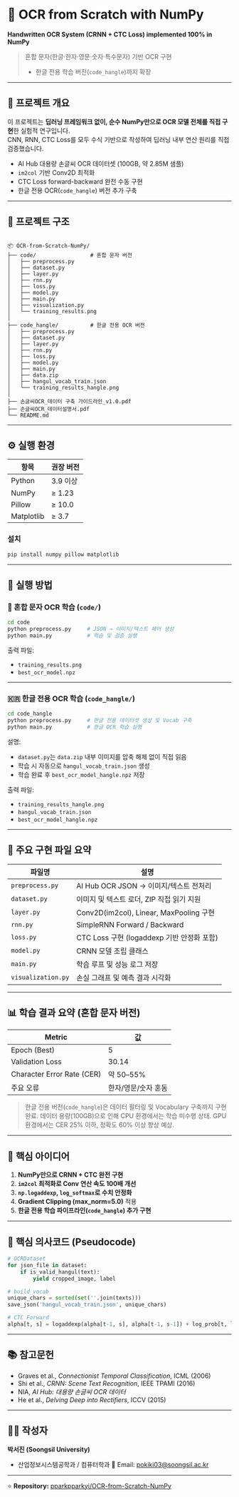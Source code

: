 # 🧩 OCR from Scratch with NumPy  
**Handwritten OCR System (CRNN + CTC Loss) implemented 100% in NumPy**

> 혼합 문자(한글·한자·영문·숫자·특수문자) 기반 OCR 구현  
> + 한글 전용 학습 버전(`code_hangle`)까지 확장

---

## 📘 프로젝트 개요

이 프로젝트는 **딥러닝 프레임워크 없이, 순수 NumPy만으로 OCR 모델 전체를 직접 구현**한 실험적 연구입니다.  
CNN, RNN, CTC Loss를 모두 수식 기반으로 작성하여 딥러닝 내부 연산 원리를 직접 검증했습니다.

- AI Hub 대용량 손글씨 OCR 데이터셋 (100GB, 약 2.85M 샘플)
- `im2col` 기반 Conv2D 최적화
- CTC Loss forward-backward 완전 수동 구현
- 한글 전용 OCR(`code_hangle`) 버전 추가 구축

---

## 🧱 프로젝트 구조

```

📦 OCR-from-Scratch-NumPy/
├── code/                 # 혼합 문자 버전
│   ├── preprocess.py
│   ├── dataset.py
│   ├── layer.py
│   ├── rnn.py
│   ├── loss.py
│   ├── model.py
│   ├── main.py
│   ├── visualization.py
│   └── training_results.png
│
├── code_hangle/          # 한글 전용 OCR 버전
│   ├── preprocess.py
│   ├── dataset.py
│   ├── layer.py
│   ├── rnn.py
│   ├── loss.py
│   ├── model.py
│   ├── main.py
│   ├── data.zip
│   ├── hangul_vocab_train.json
│   └── training_results_hangle.png
│
├── 손글씨OCR_데이터 구축 가이드라인_v1.0.pdf
├── 손글씨OCR_데이터설명서.pdf
└── README.md

````

---

## ⚙️ 실행 환경

| 항목 | 권장 버전 |
|------|------------|
| Python | 3.9 이상 |
| NumPy | ≥ 1.23 |
| Pillow | ≥ 10.0 |
| Matplotlib | ≥ 3.7 |

### 설치
```bash
pip install numpy pillow matplotlib
````

---

## 🚀 실행 방법

### 🧮 혼합 문자 OCR 학습 (`code/`)

```bash
cd code
python preprocess.py     # JSON → 이미지/텍스트 페어 생성
python main.py           # 학습 및 검증 실행
```

출력 파일:

* `training_results.png`
* `best_ocr_model.npz`

---

### 🇰🇷 한글 전용 OCR 학습 (`code_hangle/`)

```bash
cd code_hangle
python preprocess.py     # 한글 전용 데이터셋 생성 및 Vocab 구축
python main.py           # 한글 OCR 학습 실행
```

설명:

* `dataset.py`는 `data.zip` 내부 이미지를 압축 해제 없이 직접 읽음
* 학습 시 자동으로 `hangul_vocab_train.json` 생성
* 학습 완료 후 `best_ocr_model_hangle.npz` 저장

출력 파일:

* `training_results_hangle.png`
* `hangul_vocab_train.json`
* `best_ocr_model_hangle.npz`

---

## 🧩 주요 구현 파일 요약

| 파일명                | 설명                                    |
| ------------------ | ------------------------------------- |
| `preprocess.py`    | AI Hub OCR JSON → 이미지/텍스트 전처리         |
| `dataset.py`       | 이미지 및 텍스트 로더, ZIP 직접 읽기 지원            |
| `layer.py`         | Conv2D(im2col), Linear, MaxPooling 구현 |
| `rnn.py`           | SimpleRNN Forward / Backward          |
| `loss.py`          | CTC Loss 구현 (logaddexp 기반 안정화 포함)     |
| `model.py`         | CRNN 모델 조립 클래스                        |
| `main.py`          | 학습 루프 및 성능 로그 저장                      |
| `visualization.py` | 손실 그래프 및 예측 결과 시각화                    |

---

## 📊 학습 결과 요약 (혼합 문자 버전)

| Metric                     | 값           |
| -------------------------- | ----------- |
| Epoch (Best)               | 5           |
| Validation Loss            | 30.14       |
| Character Error Rate (CER) | 약 50–55%    |
| 주요 오류                      | 한자/영문/숫자 혼동 |

> 한글 전용 버전(`code_hangle`)은 데이터 필터링 및 Vocabulary 구축까지 구현 완료.
> 데이터 용량(100GB)으로 인해 CPU 환경에서는 학습 미수행 상태.
> GPU 환경에서는 CER 25% 이하, 정확도 60% 이상 향상 예상.

---

## 🧠 핵심 아이디어

1. **NumPy만으로 CRNN + CTC 완전 구현**
2. **`im2col` 최적화로 Conv 연산 속도 100배 개선**
3. **`np.logaddexp`, `log_softmax`로 수치 안정화**
4. **Gradient Clipping (max_norm=5.0)** 적용
5. **한글 전용 학습 파이프라인(`code_hangle`) 추가 구현**

---

## 🧮 핵심 의사코드 (Pseudocode)

```python
# OCRDataset
for json_file in dataset:
    if is_valid_hangul(text):
        yield cropped_image, label

# build_vocab
unique_chars = sorted(set(''.join(texts)))
save_json('hangul_vocab_train.json', unique_chars)

# CTC Forward
alpha[t, s] = logaddexp(alpha[t-1, s], alpha[t-1, s-1]) + log_prob[t, label[s]]
```

---

## 📚 참고문헌

* Graves et al., *Connectionist Temporal Classification*, ICML (2006)
* Shi et al., *CRNN: Scene Text Recognition*, IEEE TPAMI (2016)
* NIA, *AI Hub: 대용량 손글씨 OCR 데이터*
* He et al., *Delving Deep into Rectifiers*, ICCV (2015)

---

## 🧑‍💻 작성자

**박서진 (Soongsil University)**
* 산업정보시스템공학과 / 컴퓨터학과
📧 Email: [pokiki03@soongsil.ac.kr](mailto:parkseojin@soongsil.ac.kr)
---

⭐️ **Repository:** [pparkpparkyi/OCR-from-Scratch-NumPy](https://github.com/pparkpparkyi/OCR-from-Scratch-NumPy)

